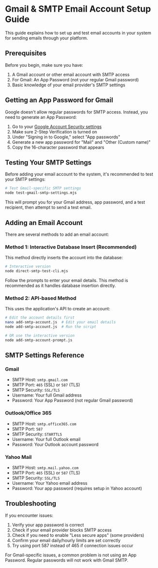 # Gmail & SMTP Email Account Setup Guide

This guide explains how to set up and test email accounts in your system for sending emails through your platform.

## Prerequisites

Before you begin, make sure you have:

1. A Gmail account or other email account with SMTP access
2. For Gmail: An App Password (not your regular Gmail password)
3. Basic knowledge of your email provider's SMTP settings

## Getting an App Password for Gmail

Google doesn't allow regular passwords for SMTP access. Instead, you need to generate an App Password:

1. Go to your [Google Account Security settings](https://myaccount.google.com/security)
2. Make sure 2-Step Verification is turned on
3. Under "Signing in to Google," select "App passwords"
4. Generate a new app password for "Mail" and "Other (Custom name)"
5. Copy the 16-character password that appears

## Testing Your SMTP Settings

Before adding your email account to the system, it's recommended to test your SMTP settings:

```bash
# Test Gmail-specific SMTP settings
node test-gmail-smtp-settings.mjs
```

This will prompt you for your Gmail address, app password, and a test recipient, then attempt to send a test email.

## Adding an Email Account

There are several methods to add an email account:

### Method 1: Interactive Database Insert (Recommended)

This method directly inserts the account into the database:

```bash
# Interactive version
node direct-smtp-test-cli.mjs
```

Follow the prompts to enter your email details. This method is recommended as it handles database insertion directly.

### Method 2: API-based Method

This uses the application's API to create an account:

```bash
# Edit the account details first
nano add-smtp-account.js  # Edit your email details
node add-smtp-account.js  # Run the script

# OR use the interactive version
node add-smtp-account-prompt.js
```

## SMTP Settings Reference

### Gmail
- SMTP Host: `smtp.gmail.com`
- SMTP Port: `465` (SSL) or `587` (TLS)
- SMTP Security: `SSL/TLS`
- Username: Your full Gmail address
- Password: Your App Password (not regular Gmail password)

### Outlook/Office 365
- SMTP Host: `smtp.office365.com`
- SMTP Port: `587`
- SMTP Security: `STARTTLS`
- Username: Your full Outlook email
- Password: Your Outlook account password

### Yahoo Mail
- SMTP Host: `smtp.mail.yahoo.com`
- SMTP Port: `465` (SSL) or `587` (TLS)
- SMTP Security: `SSL/TLS`
- Username: Your Yahoo email address
- Password: Your app password (requires setup in Yahoo account)

## Troubleshooting

If you encounter issues:

1. Verify your app password is correct
2. Check if your email provider blocks SMTP access
3. Check if you need to enable "Less secure apps" (some providers)
4. Confirm your email daily/hourly limits are set correctly
5. Try using port 587 instead of 465 if connection issues occur

For Gmail-specific issues, a common problem is not using an App Password. Regular passwords will not work with Gmail SMTP.